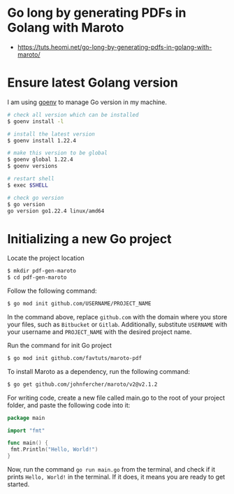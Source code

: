 # Go long by generating PDFs in Golang with Maroto
* https://tuts.heomi.net/go-long-by-generating-pdfs-in-golang-with-maroto/

# Ensure latest Golang version

I am using [goenv](https://tuts.heomi.net/installing-multiple-version-of-golang-using-goenv/) to manage Go version in my machine.

```bash
# check all version which can be installed
$ goenv install -l

# install the latest version
$ goenv install 1.22.4

# make this version to be global
$ goenv global 1.22.4
$ goenv versions

# restart shell
$ exec $SHELL

# check go version
$ go version
go version go1.22.4 linux/amd64
```

# Initializing a new Go project

Locate the project location
```bash
$ mkdir pdf-gen-maroto
$ cd pdf-gen-maroto
```

Follow the following command:
```bash
$ go mod init github.com/USERNAME/PROJECT_NAME
```
In the command above, replace `github.com` with the domain where you store your files, such as `Bitbucket` or `Gitlab`. Additionally, substitute `USERNAME` with your username and `PROJECT_NAME` with the desired project name.

Run the command for init Go project
```bash
$ go mod init github.com/favtuts/maroto-pdf
```

To install Maroto as a dependency, run the following command:
```bash
$ go get github.com/johnfercher/maroto/v2@v2.1.2
```

For writing code, create a new file called main.go to the root of your project folder, and paste the following code into it:
```go
package main

import "fmt"

func main() {
 fmt.Println("Hello, World!")
}
```

Now, run the command `go run main.go` from the terminal, and check if it prints `Hello, World!` in the terminal. If it does, it means you are ready to get started.